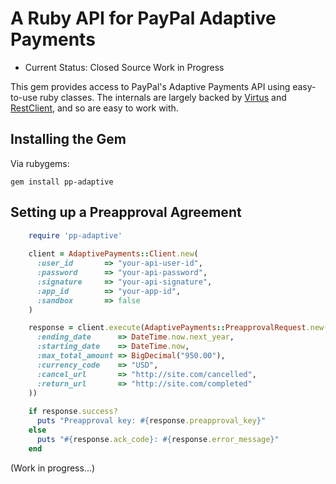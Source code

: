 # A Ruby API for PayPal Adaptive Payments

  - Current Status: Closed Source Work in Progress

This gem provides access to PayPal's Adaptive Payments API using easy-to-use
ruby classes.  The internals are largely backed by
[Virtus](https://github.com/solnic/virtus) and
[RestClient](https://github.com/archiloque/rest-client), and so are easy to
work with.

## Installing the Gem

Via rubygems:

    gem install pp-adaptive

## Setting up a Preapproval Agreement

``` ruby
    require 'pp-adaptive'
    
    client = AdaptivePayments::Client.new(
      :user_id       => "your-api-user-id",
      :password      => "your-api-password",
      :signature     => "your-api-signature",
      :app_id        => "your-app-id",
      :sandbox       => false
    )

    response = client.execute(AdaptivePayments::PreapprovalRequest.new(
      :ending_date      => DateTime.now.next_year,
      :starting_date    => DateTime.now,
      :max_total_amount => BigDecimal("950.00"),
      :currency_code    => "USD",
      :cancel_url       => "http://site.com/cancelled",
      :return_url       => "http://site.com/completed"
    ))
    
    if response.success?
      puts "Preapproval key: #{response.preapproval_key}"
    else
      puts "#{response.ack_code}: #{response.error_message}"
    end
```

(Work in progress...)
